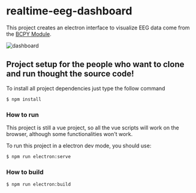 # realtime-eeg-dashboard

This project creates an electron interface to visualize EEG data come from the [BCPY Module](https://github.com/igornfaustino/bcpy).

![dashboard](./realtime-eeg-dashboard/dashboard.png)



## Project setup for the people who want to clone and run thought the source code!

To install all project dependencies just type the follow command

```bash
$ npm install
```



### How to run

This project is still a vue project, so all the vue scripts will work on the browser, although some functionalities won't work.

To run this project in a electron dev mode, you should use:

```bash
$ npm run electron:serve
```

### How to build

```bash
$ npm run electron:build
```

